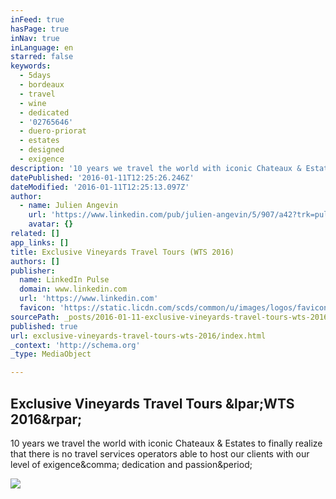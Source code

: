 ```yaml
---
inFeed: true
hasPage: true
inNav: true
inLanguage: en
starred: false
keywords:
  - 5days
  - bordeaux
  - travel
  - wine
  - dedicated
  - '02765646'
  - duero-priorat
  - estates
  - designed
  - exigence
description: '10 years we travel the world with iconic Chateaux & Estates to finally realize that there is no travel services operators able to host our clients with our level of exigence, dedication and passion.'
datePublished: '2016-01-11T12:25:26.246Z'
dateModified: '2016-01-11T12:25:13.097Z'
author:
  - name: Julien Angevin
    url: 'https://www.linkedin.com/pub/julien-angevin/5/907/a42?trk=pulse-det-athr_prof-art_hdr'
    avatar: {}
related: []
app_links: []
title: Exclusive Vineyards Travel Tours (WTS 2016)
authors: []
publisher:
  name: LinkedIn Pulse
  domain: www.linkedin.com
  url: 'https://www.linkedin.com'
  favicon: 'https://static.licdn.com/scds/common/u/images/logos/favicons/v1/favicon.ico'
sourcePath: _posts/2016-01-11-exclusive-vineyards-travel-tours-wts-2016.md
published: true
url: exclusive-vineyards-travel-tours-wts-2016/index.html
_context: 'http://schema.org'
_type: MediaObject

---
```

<article style=""><h1>Exclusive Vineyards Travel Tours &amp;lpar;WTS 2016&amp;rpar;</h1><p>10 years we travel the world with iconic Chateaux &amp; Estates to finally realize that there is no travel services operators able to host our clients with our level of exigence&amp;comma; dedication and passion&amp;period;</p><img src="https://media.licdn.com/mpr/mpr/AAEAAQAAAAAAAAWeAAAAJGNlM2FjOTBjLWI4MzctNDZkMS04MGE0LTg5OGJjODcxZDQ3MQ.jpg" /></article>
